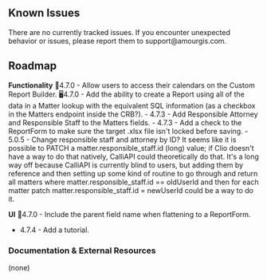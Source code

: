 ﻿<h2>Known Issues</h2>
There are no currently tracked issues. 
If you encounter unexpected behavior or issues, please report them to support@amourgis.com.



<h2>Roadmap</h2>
<strong>Functionality</strong>
📅4.7.0 - Allow users to access their calendars on the Custom Report Builder.
🖥️4.7.0 - Add the ability to create a Report using all of the data in a Matter lookup with the equivalent SQL information (as a checkbox 
in the Matters endpoint inside the CRB?).
- 4.7.3 - Add Responsible Attorney and Responsible Staff to the Matters fields.
- 4.7.3 - Add a check to the ReportForm to make sure the target .xlsx file isn't locked before saving.
- 5.0.5 - Change responsible staff and attorney by ID? It seems like it is possible to PATCH a matter.responsible_staff.id (long) value; 
if Clio doesn't have a way to do that natively, CalliAPI could theoretically do that. It's a long way off because CalliAPI is currently 
blind to users, but adding them by reference and then setting up some kind of routine to go through and return all matters where 
matter.responsible_staff.id == oldUserId and then for each matter patch matter.responsible_staff.id = newUserId could be a way to do it.

<strong>UI</strong>
📄4.7.0 - Include the parent field name when flattening to a ReportForm.
- 4.7.4 - Add a tutorial.

<h3>Documentation & External Resources</h3>
(none)